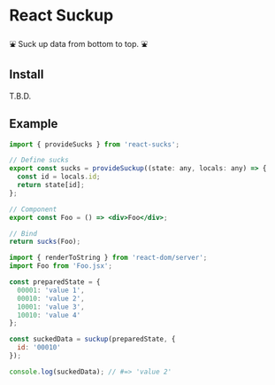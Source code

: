 # React Suckup


⛲️ Suck up data from bottom to top. ⛲️

## Install

T.B.D.

## Example

```Foo.jsx
import { provideSucks } from 'react-sucks';

// Define sucks
export const sucks = provideSuckup((state: any, locals: any) => {
  const id = locals.id;
  return state[id];
};

// Component
export const Foo = () => <div>Foo</div>;

// Bind
return sucks(Foo);
```

```server.js
import { renderToString } from 'react-dom/server';
import Foo from 'Foo.jsx';

const preparedState = {
  00001: 'value 1',
  00010: 'value 2',
  10001: 'value 3',
  10010: 'value 4'
};

const suckedData = suckup(preparedState, {
  id: '00010'
});

console.log(suckedData); // #=> 'value 2'
```